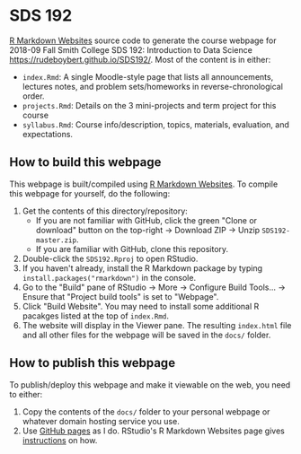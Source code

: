 # SDS 192

[R Markdown Websites](https://rmarkdown.rstudio.com/rmarkdown_websites.htm)
source code to generate the course webpage for 2018-09 Fall Smith College SDS
192: Introduction to Data Science <https://rudeboybert.github.io/SDS192/>. Most
of the content is in either:

* `index.Rmd`: A single Moodle-style page that lists all announcements, lectures notes, and problem sets/homeworks in reverse-chronological order.
* `projects.Rmd`: Details on the 3 mini-projects and term project for this course
* `syllabus.Rmd`: Course info/description, topics, materials, evaluation, and expectations.


## How to build this webpage

This webpage is built/compiled using [R Markdown
Websites](https://rmarkdown.rstudio.com/rmarkdown_websites.htm). To compile this
webpage for yourself, do the following:

1. Get the contents of this directory/repository:
    + If you are not familiar with GitHub, click the green "Clone or download" button on the top-right -> Download ZIP -> Unzip `SDS192-master.zip`.
    + If you are familiar with GitHub, clone this repository.
1. Double-click the `SDS192.Rproj` to open RStudio.
1. If you haven't already, install the R Markdown package by typing `install.packages("rmarkdown")` in the console.
1. Go to the "Build" pane of RStudio -> More -> Configure Build Tools... -> Ensure that "Project build tools" is set to "Webpage".
1. Click "Build Website". You may need to install some additional R pacakges listed at the top of `index.Rmd`.
1. The website will display in the Viewer pane. The resulting `index.html` file and all other files for the webpage will be saved in the `docs/` folder.


## How to publish this webpage

To publish/deploy this webpage and make it viewable on the web, you need to either:

1. Copy the contents of the `docs/` folder to your personal webpage or whatever
domain hosting service you use.
1. Use [GitHub pages](https://pages.github.com/) as I do. RStudio's R Markdown Websites page gives [instructions](http://rmarkdown.rstudio.com/rmarkdown_websites.html#publishing_websites) on how.
